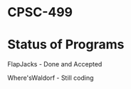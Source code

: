 CPSC-499
========

Status of Programs
==================

FlapJacks - Done and Accepted

Where'sWaldorf - Still coding
